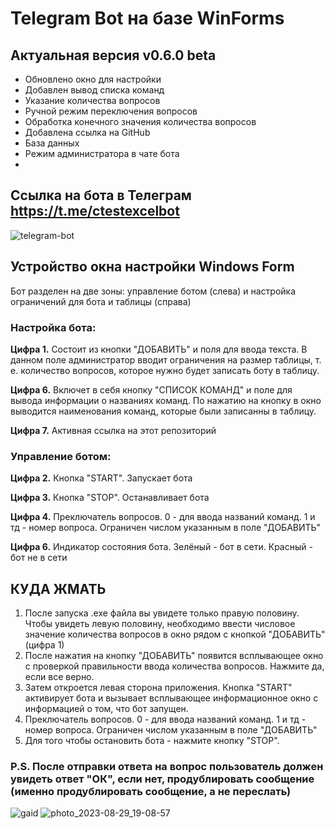 
# Telegram Bot на базе WinForms
## Актуальная версия v0.6.0 beta
- Обновлено окно для настройки
- Добавлен вывод списка команд
- Указание количества вопросов
- Ручной режим переключения вопросов
- Обработка конечного значения количества вопросов
- Добавлена ссылка на GitHub
- База данных
- Режим администратора в чате бота
- 

## Cсылка на бота в Телеграм https://t.me/ctestexcelbot


![telegram-bot](https://github.com/parzival-2077/TgSQLBotWinForrm/assets/89209738/06f1bfcc-3a69-4f3a-993d-667bbccfe295)

## Устройство окна настройки Windows Form

Бот разделен на две зоны: управление ботом (слева) и настройка ограничений для бота и таблицы (справа)

### Настройка бота:
  **Цифра 1.** Состоит из кнопки "ДОБАВИТЬ" и поля для ввода текста. В данном поле администратор вводит ограничения на размер таблицы, т. е. количество вопросов, которое нужно будет записать боту в таблицу.
  
  **Цифра 6.** Включет в себя кнопку "СПИСОК КОМАНД" и поле для вывода информации о названиях команд. По нажатию на кнопку в окно выводится наименования команд, которые были записанны в таблицу.

  **Цифра 7.** Активная ссылка на этот репозиторий

### Управление ботом:
  **Цифра 2.** Кнопка "START". Запускает бота 
  
  **Цифра 3.** Кнопка "STOP". Останавливает бота 
  
  **Цифра 4.** Преключатель вопросов. 0 - для ввода названий команд. 1 и тд - номер вопроса. Ограничен числом указанным в поле "ДОБАВИТЬ" 
  
  **Цифра 6.** Индикатор состояния бота. Зелёный - бот в сети. Красный - бот не в сети 

## КУДА ЖМАТЬ 
1. После запуска .exe файла вы увидете только правую половину. Чтобы увидеть левую половину, необходимо ввести числовое значение количества вопросов в окно рядом с кнопкой "ДОБАВИТЬ"(цифра 1)
2. После нажатия на кнопку "ДОБАВИТЬ" появится всплывающее окно с проверкой правильности ввода количества вопросов. Нажмите да, если все верно.
3. Затем откроется левая сторона приложения. Кнопка "START" активирует бота и вызывает всплывающее информационное окно с информацией о том, что бот запущен.
4. Преключатель вопросов. 0 - для ввода названий команд. 1 и тд - номер вопроса. Ограничен числом указанным в поле "ДОБАВИТЬ"
5. Для того чтобы остановить бота - нажмите кнопку "STOP".


### P.S. После отправки ответа на вопрос пользователь должен увидеть ответ "ОК", если нет, продублировать сообщение (именно продублировать сообщение, а не переслать)

![gaid](https://github.com/parzival-2077/TgSQLBotWinForrm/assets/89209738/8b2240d6-324a-4152-8154-1608f347a091)
![photo_2023-08-29_19-08-57](https://github.com/parzival-2077/TgSQLBotWinForrm/assets/89209738/e6c43ae3-c448-4cff-85c0-eeddb3c23eb2)

